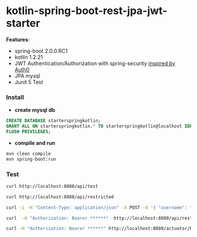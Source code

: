# kotlin-spring-boot-rest-jpa-jwt-starter

**Features**:
* spring-boot 2.0.0.RC1
* kotlin 1.2.21
* JWT Authentication/Authorization with spring-security [inspired by Auth0](https://auth0.com/blog/implementing-jwt-authentication-on-spring-boot/)
* JPA mysql
* Junit 5 Test

### Install

* **create mysql db**
```sql
CREATE DATABASE starterspringkotlin;
GRANT ALL ON starterspringkotlin.* TO starterspringkotlin@localhost IDENTIFIED BY 'starterspringkotlin';
FLUSH PRIVILEGES;
```

* **compile and run**
```bash
mvn clean compile
mvn spring-boot:run
```

### Test
```bash
curl http://localhost:8080/api/test
```

```bash
curl http://localhost:8080/api/restricted
```

```bash
curl -i -H "Content-Type: application/json" -X POST -d '{ "username": "john.doe", "password": "test1234"}' http://localhost:8080/login
```

```bash
curl  -H "Authorization: Bearer ******"  http://localhost:8080/api/restricted
```

```bash
curl -H "Authorization: Bearer ******" http://localhost:8080/actuator/health
```
